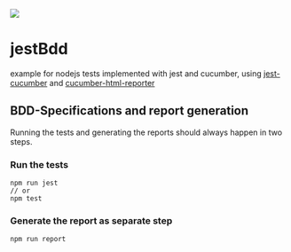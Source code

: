 ![](https://github.com/yellowbrickc/jestBdd/workflows/.github/workflows/ci.yml/badge.svg)
# jestBdd
example for nodejs tests implemented with jest and cucumber, using [jest-cucumber](https://github.com/bencompton/jest-cucumber) 
and [cucumber-html-reporter](https://github.com/gkushang/cucumber-html-reporter)

## BDD-Specifications and report generation

Running the tests and generating the reports should always happen in two steps.
### Run the tests
```shell script
npm run jest
// or
npm test
```
### Generate the report as separate step
```shell script
npm run report
```

